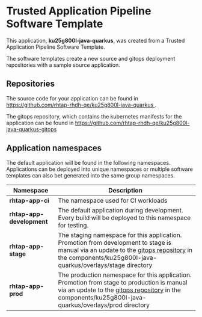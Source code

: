 # Trusted Application Pipeline Software Template

This application, **ku25g800l-java-quarkus**, was created from a Trusted Application Pipeline Software Template.

The software templates create a new source and gitops deployment repositories with a sample source application. 

## Repositories

The source code for your application can be found in [https://github.com/rhtap-rhdh-qe/ku25g800l-java-quarkus ](https://github.com/rhtap-rhdh-qe/ku25g800l-java-quarkus ).
 
The gitops repository, which contains the kubernetes manifests for the application can be found in 
[https://github.com/rhtap-rhdh-qe/ku25g800l-java-quarkus-gitops ](https://github.com/rhtap-rhdh-qe/ku25g800l-java-quarkus-gitops ) 

## Application namespaces 

The default application will be found in the following namespaces. Applications can be deployed into unique namespaces or multiple software templates can also bet generated into the same group namespaces.  

|  Namespace   |  Description   |  
| -------- | -------- |
| **rhtap-app-ci** | The namespace used for CI workloads |
| **rhtap-app-development** | The default application during development. Every build will be deployed to this namespace for testing. |
| **rhtap-app-stage** | The staging namespace for this application. Promotion from development to stage is manual via an update to the [gitops repository](https://github.com/rhtap-rhdh-qe/ku25g800l-java-quarkus-gitops ) in the components/ku25g800l-java-quarkus/overlays/stage directory |
| **rhtap-app-prod** | The production namespace for this application. Promotion from stage to production is manual via an update to the [gitops repository](https://github.com/rhtap-rhdh-qe/ku25g800l-java-quarkus-gitops ) in the components/ku25g800l-java-quarkus/overlays/prod directory |